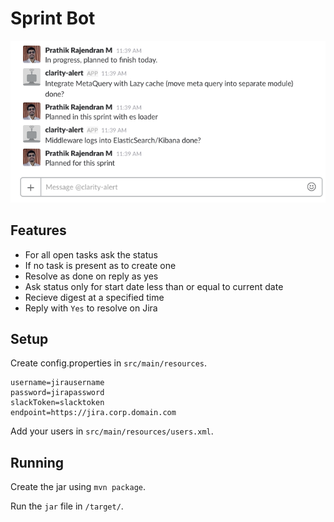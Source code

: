 # Sprint Bot

![Demo Image](demo.png?raw=true "Demo Image")

## Features

* For all open tasks ask the status
* If no task is present as to create one
* Resolve as done on reply as yes
* Ask status only for start date less than or equal to current date
* Recieve digest at a specified time
* Reply with `Yes` to resolve on Jira

## Setup

Create config.properties in `src/main/resources`.

```
username=jirausername
password=jirapassword
slackToken=slacktoken
endpoint=https://jira.corp.domain.com
```

Add your users in `src/main/resources/users.xml`.

## Running

Create the jar using `mvn package`.

Run the `jar` file in `/target/`.
